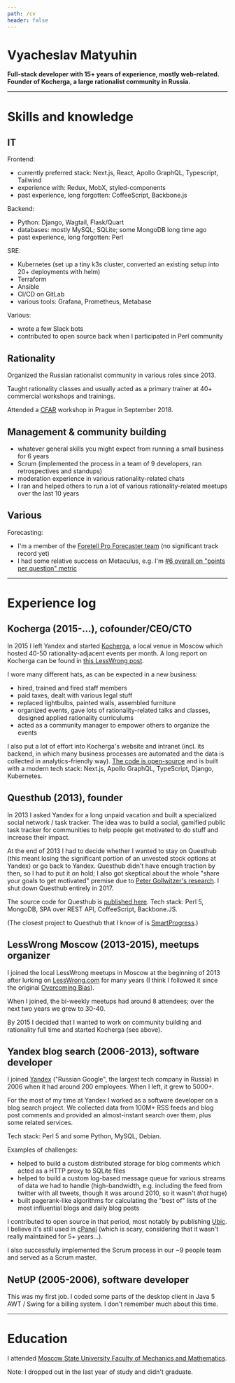 ```yaml
---
path: /cv
header: false
---
```


# Vyacheslav Matyuhin

**Full-stack developer with 15+ years of experience, mostly web-related.<br>Founder of Kocherga, a large rationalist community in Russia.**

---

# Skills and knowledge

## IT

Frontend:

- currently preferred stack: Next.js, React, Apollo GraphQL, Typescript, Tailwind
- experience with: Redux, MobX, styled-components
- past experience, long forgotten: CoffeeScript, Backbone.js

Backend:

- Python: Django, Wagtail, Flask/Quart
- databases: mostly MySQL; SQLite; some MongoDB long time ago
- past experience, long forgotten: Perl

SRE:

- Kubernetes (set up a tiny k3s cluster, converted an existing setup into 20+ deployments with helm)
- Terraform
- Ansible
- CI/CD on GitLab
- various tools: Grafana, Prometheus, Metabase

Various:

- wrote a few Slack bots
- contributed to open source back when I participated in Perl community

## Rationality

Organized the Russian rationalist community in various roles since 2013.

Taught rationality classes and usually acted as a primary trainer at 40+ commercial workshops and trainings.

Attended a [CFAR](https://rationality.org/) workshop in Prague in September 2018.

## Management & community building

- whatever general skills you might expect from running a small business for 6 years
- Scrum (implemented the process in a team of 9 developers, ran retrospectives and standups)
- moderation experience in various rationality-related chats
- I ran and helped others to run a lot of various rationality-related meetups over the last 10 years

## Various

Forecasting:

- I'm a member of the [Foretell Pro Forecaster team](https://www.cset-foretell.com/open-call-pro-forecasters) (no significant track record yet)
- I had some relative success on Metaculus, e.g. I'm [#6 overall on "points per question" metric](https://metaculusextras.com/points_per_question)

---

# Experience log

## Kocherga (2015-...), cofounder/CEO/CTO

In 2015 I left Yandex and started [Kocherga](https://kocherga-club.ru/), a local venue in Moscow which hosted 40-50 rationality-adjacent events per month. A long report on Kocherga can be found in [this LessWrong post](https://www.lesswrong.com/posts/WmfapdnpFfHWzkdXY/rationalist-community-hub-in-moscow-3-years-retrospective).

I wore many different hats, as can be expected in a new business:

- hired, trained and fired staff members
- paid taxes, dealt with various legal stuff
- replaced lightbulbs, painted walls, assembled furniture
- organized events, gave lots of rationality-related talks and classes, designed applied rationality curriculums
- acted as a community manager to empower others to organize the events

I also put a lot of effort into Kocherga's website and intranet (incl. its backend, in which many business processes are automated and the data is collected in analytics-friendly way). [The code is open-source](https://gitlab.com/kocherga/core/) and is built with a modern tech stack: Next.js, Apollo GraphQL, TypeScript, Django, Kubernetes.

## Questhub (2013), founder

In 2013 I asked Yandex for a long unpaid vacation and built a specialized social network / task tracker. The idea was to build a social, gamified public task tracker for communities to help people get motivated to do stuff and increase their impact.

At the end of 2013 I had to decide whether I wanted to stay on Questhub (this meant losing the significant portion of an unvested stock options at Yandex) or go back to Yandex. Questhub didn't have enough traction by then, so I had to put it on hold; I also got skeptical about the whole "share your goals to get motivated" premise due to [Peter Gollwitzer's research](https://blog.trello.com/science-backed-reasons-you-shouldnt-share-your-goals). I shut down Questhub entirely in 2017.

The source code for Questhub is [published here](https://github.com/berekuk/questhub). Tech stack: Perl 5, MongoDB, SPA over REST API, CoffeeScript, Backbone.JS.

(The closest project to Questhub that I know of is [SmartProgress](https://smartprogress.do/).)

## LessWrong Moscow (2013-2015), meetups organizer

I joined the local LessWrong meetups in Moscow at the beginning of 2013 after lurking on [LessWrong.com](https://lesswrong.com) for many years (I think I followed it since the original [Overcoming Bias](https://www.overcomingbias.com/)).

When I joined, the bi-weekly meetups had around 8 attendees; over the next two years we grew to 30-40.

By 2015 I decided that I wanted to work on community building and rationality full time and started Kocherga (see above).

## Yandex blog search (2006-2013), software developer

I joined [Yandex](https://en.wikipedia.org/wiki/Yandex) ("Russian Google", the largest tech company in Russia) in 2006 when it had around 200 employees. When I left, it grew to 5000+.

For the most of my time at Yandex I worked as a software developer on a blog search project. We collected data from 100M+ RSS feeds and blog post comments and provided an almost-instant search over them, plus some related services.

Tech stack: Perl 5 and some Python, MySQL, Debian.

Examples of challenges:

- helped to build a custom distributed storage for blog comments which acted as a HTTP proxy to SQLite files
- helped to build a custom log-based message queue for various streams of data we had to handle (high-bandwidth, e.g. including the feed from twitter with all tweets, though it was around 2010, so it wasn't _that_ huge)
- built pagerank-like algorithms for calculating the "best of" lists of the most influential blogs and daily blog posts

I contributed to open source in that period, most notably by publishing [Ubic](https://github.com/berekuk/Ubic/). I believe it's still used in [cPanel](https://en.wikipedia.org/wiki/CPanel) (which is scary, considering that it wasn't really maintained for 5+ years...).

I also successfully implemented the Scrum process in our ~9 people team and served as a Scrum master.

## NetUP (2005-2006), software developer

This was my first job. I coded some parts of the desktop client in Java 5 AWT / Swing for a billing system. I don't remember much about this time.

---

# Education

I attended [Moscow State University Faculty of Mechanics and Mathematics](https://en.wikipedia.org/wiki/MSU_Faculty_of_Mechanics_and_Mathematics).

Note: I dropped out in the last year of study and didn't graduate.
